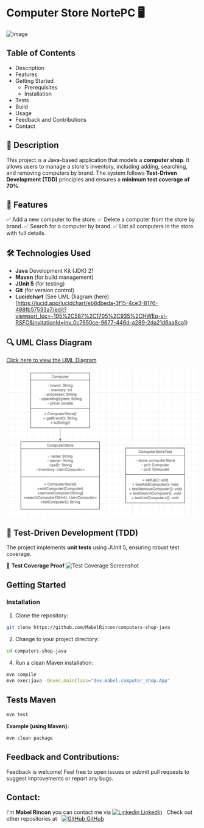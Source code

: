 # Computer Store NortePC 🖥️

![image](https://github.com/user-attachments/assets/8b8cca5e-5d1f-4919-b296-faf3166e4a16)


## Table of Contents

- Description
- Features
- Getting Started
  - Prerequisites
  - Installation
- Tests
- Build
- Usage
- Feedback and Contributions
- Contact

## 📌 Description

This project is a Java-based application that models a **computer shop**.
It allows users to manage a store's inventory, including adding, searching, and removing computers by brand.
The system follows **Test-Driven Development (TDD)** principles and ensures a **minimum test coverage of 70%**.

## 🚀 Features

✅ Add a new computer to the store.
✅ Delete a computer from the store by brand.
✅ Search for a computer by brand.
✅ List all computers in the store with full details.

## 🛠️ Technologies Used

- **Java** Development Kit (JDK) 21
- **Maven** (for build management)
- **JUnit 5** (for testing)
- **Git** (for version control)
- **Lucidchart** (See UML Diagram (here)[https://lucid.app/lucidchart/eb8dbeda-3f15-4ce3-8176-498fb57533a7/edit?viewport_loc=-195%2C587%2C1705%2C935%2CHWEp-vi-RSFO&invitationId=inv_0c7650ce-9677-446d-a289-2da21d6aa8ca])

## 🔍 UML Class Diagram
[Click here to view the UML Diagram](https://lucid.app/lucidchart/eb8dbeda-3f15-4ce3-8176-498fb57533a7/edit?viewport_loc=-195%2C587%2C1705%2C935%2CHWEp-vi-RSFO&invitationId=inv_0c7650ce-9677-446d-a289-2da21d6aa8ca)

![nortePC UML](nortePC-UML.png)

## 🧪 Test-Driven Development (TDD)
The project implements **unit tests** using JUnit 5, ensuring robust test coverage.

📸 **Test Coverage Proof**
![Test Coverage Screenshot](nortePC-TestCoverage.png)

## Getting Started
### Installation

1. Clone the repository:
```Bash
git clone https://github.com/MabelRincon/computers-shop-java
```
2. Change to your project directory:
```bash
cd computers-shop-java
```
4. Run a clean Maven installation:
```Bash
mvn compile
mvn exec:java -Dexec.mainClass="dev.mabel.computer_shop.App"
```

## Tests Maven

```Bash
mvn test
```
**Example (using Maven):**

```Bash
mvn clean package
```
## Feedback and Contributions:

Feedback is welcome! Feel free to open issues or submit pull requests to suggest improvements or report any bugs.

## Contact:

I'm **Mabel Rincon** you can contact me via  [![Linkedin](https://i.sstatic.net/gVE0j.png) LinkedIn](https://www.linkedin.com/in/mabel-rincon/)
&nbsp;
Check out other repositories at
&nbsp;
[![GitHub](https://i.sstatic.net/tskMh.png) GitHub](https://github.com/MabelRincon)

